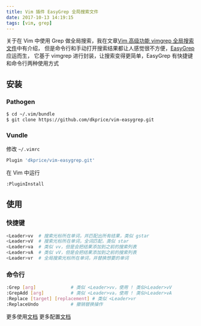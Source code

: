 ```yaml
---
title: Vim 插件 EasyGrep 全局搜索文件
date: 2017-10-13 14:19:15
tags: [vim, grep]
---
```


关于在 Vim 中使用 Grep 做全局搜索，我在文章[Vim 高级功能 vimgrep 全局搜索文件](/2017/10/13/vim-grep)中有介绍，
但是命令行和手动打开搜索结果都让人感觉很不方便，[EasyGrep](https://github.com/dkprice/vim-easygrep) 应运而生，
它基于 vimgrep 进行封装，让搜索变得更简单，EasyGrep 有快捷键和命令行两种使用方式

<!-- more -->
<!-- toc -->
## 安装
### Pathogen
```bash
$ cd ~/.vim/bundle
$ git clone https://github.com/dkprice/vim-easygrep.git
```

### Vundle
修改 `~/.vimrc`
```bash
Plugin 'dkprice/vim-easygrep.git'
```
在 Vim 中运行
```bash
:PluginInstall
```

## 使用
### 快捷键
```bash
<Leader>vv  # 搜索光标所在单词，并匹配出所有结果，类似 gstar
<Leader>vV  # 搜索光标所在单词，全词匹配，类似 star
<Leader>va  # 类似 vv，但是会把结果添加到之前的搜索列表
<Leader>vA  # 类似 vV，但是会把结果添加到之前的搜索列表
<Leader>vr  # 全局搜索光标所在单词，并替换想要的单词
```
### 命令行
```bash
:Grep [arg]             # 类似 <Leader>vv，使用 ! 类似<Leader>vV
:GrepAdd [arg]          # 类似 <Leader>va，使用 ! 类似<Leader>vA
:Replace [target] [replacement] # 类似 <Leader>vr
:ReplaceUndo            # 撤销替换操作
```

更多使用[文档](https://github.com/dkprice/vim-easygrep#using-easygrep)
更多配置[文档](https://github.com/dkprice/vim-easygrep#using-easygrep-with-perl-style-regexp)
